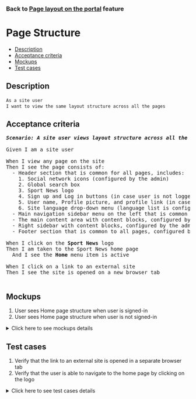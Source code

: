 ### Back to [Page layout on the portal](../../) feature

# Page Structure

- [Description](#description)
- [Acceptance criteria](#acceptance-criteria)
- [Mockups](#mockups)
- [Test cases](#test-cases)

## Description

    As a site user
    I want to view the same layout structure across all the pages

## Acceptance criteria

<pre>
<b><i>Scenario: A site user views layout structure across all the pages</i></b>

Given I am a site user

When I view any page on the site
Then I see the page consists of:
  - Header section that is common for all pages, includes:
    1. Social network icons (configured by the admin)
    2. Global search box
    3. Sport News logo
    4. Sign up and Log in buttons (in case user is not logged in) 
    5. User name, Profile picture, and profile link (in case user is logged in)
    6. Site language drop-down menu (language list is configured by the admin)
  - Main navigation sidebar menu on the left that is common to all pages
  - The main content area with content blocks, configured by the admin
  - Right sidebar with content blocks, configured by the admin 
  - Footer section that is common to all pages, configured by the admin

When I click on the <b>Sport News</b> logo
Then I am taken to the Sport News home page 
  And I see the <b>Home</b> menu item is active

When I click on a link to an external site 
Then I see the site is opened on a new browser tab

</pre>

## Mockups

1. User sees Home page structure when user is signed-in
2. User sees Home page structure when user is not signed-in

<details>
  <summary>Click here to see mockups details</summary>

**1. User sees Home page structure when user is signed-in:**

![User sees Home page structure when user is signed-in](/products/sport_news_portal/web_application_features/project_layout/images/home_page_logged_in_user.png)

**2. User sees Home page structure when user is not signed-in:**

![User sees Home page structure when user is not signed-in](/products/sport_news_portal/web_application_features/project_layout/images/home_page_logged_out_user.png)

</details>

## Test cases

1. Verify that the link to an external site is opened in a separate browser tab
2. Verify that the user is able to navigate to the home page by clicking on the logo

<details>
  <summary>Click here to see test cases details</summary>

### **#1. Verify that the link to an external site is opened in a separate browser tab**

|Preconditions|Steps|Expected result
------|-------|----------
|Go to Sport News home page|1) Go to any page</br>2) Сlick on a link to an external site|2) The site opens on a new browser tab|

### **#2. Verify that the user is able to navigate to the home page by clicking on the logo**

|Preconditions|Steps|Expected result
------|-------|----------
|Go to Sport News home page|1) Go to any page</br>2) In the upper-left corner of the page, click on the logo|2) User goes to the home page|

</details>
